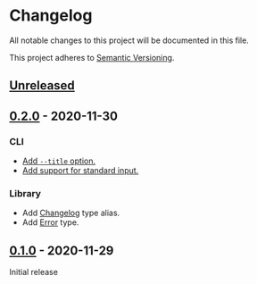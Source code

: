 # Changelog

All notable changes to this project will be documented in this file.

This project adheres to [Semantic Versioning](https://semver.org).

## [Unreleased]

## [0.2.0] - 2020-11-30

### CLI

* [Add `--title` option.](https://github.com/taiki-e/parse-changelog/pull/1)
* [Add support for standard input.](https://github.com/taiki-e/parse-changelog/pull/1)

### Library

* Add [Changelog](https://docs.rs/parse-changelog/0.2/parse_changelog/type.Changelog.html) type alias.
* Add [Error](https://docs.rs/parse-changelog/0.2/parse_changelog/enum.Error.html) type.

## [0.1.0] - 2020-11-29

Initial release

[Unreleased]: https://github.com/taiki-e/parse-changelog/compare/v0.2.0...HEAD
[0.2.0]: https://github.com/taiki-e/parse-changelog/compare/v0.1.0...v0.2.0
[0.1.0]: https://github.com/taiki-e/parse-changelog/releases/tag/v0.1.0

